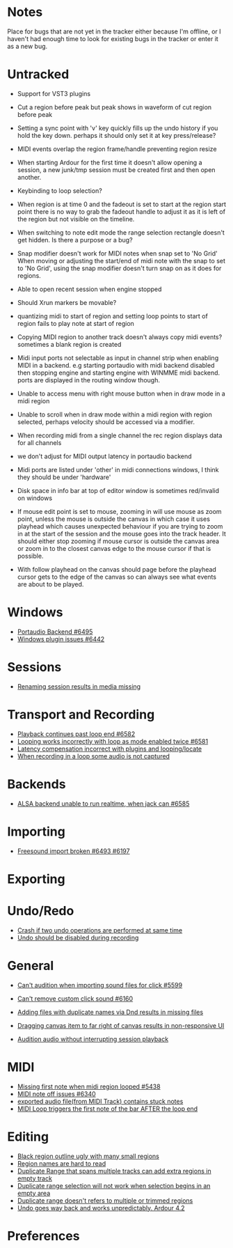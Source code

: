 # Notes

Place for bugs that are not yet in the tracker either because I'm offline, or I
haven't had enough time to look for existing bugs in the tracker or enter it as
a new bug.

# Untracked

- Support for VST3 plugins

- Cut a region before peak but peak shows in waveform of cut region before peak

- Setting a sync point with 'v' key quickly fills up the undo history if you
  hold the key down. perhaps it should only set it at key press/release?

- MIDI events overlap the region frame/handle preventing region resize

- When starting Ardour for the first time it doesn't allow opening a session, a
  new junk/tmp session must be created first and then open another.

- Keybinding to loop selection?

- When region is at time 0 and the fadeout is set to start at the region start
  point there is no way to grab the fadeout handle to adjust it as it is left
  of the region but not visible on the timeline.

- When switching to note edit mode the range selection rectangle doesn't get
  hidden. Is there a purpose or a bug?

- Snap modifier doesn't work for MIDI notes when snap set to 'No Grid'
  When moving or adjusting the start/end of midi note with the snap to set to
  'No Grid', using the snap modifier doesn't turn snap on as it does for
  regions.

- Able to open recent session when engine stopped

- Should Xrun markers be movable?

- quantizing midi to start of region and setting loop points to start of region
  fails to play note at start of region

- Copying MIDI region to another track doesn't always copy midi events?
  sometimes a blank region is created

- Midi input ports not selectable as input in channel strip when enabling MIDI
  in a backend. e.g starting portaudio with midi backend disabled then stopping
  engine and starting engine with WINMME midi backend. ports are displayed in
  the routing window though.

- Unable to access menu with right mouse button when in draw mode in a midi
  region

- Unable to scroll when in draw mode within a midi region with region selected,
  perhaps velocity should be accessed via a modifier.

- When recording midi from a single channel the rec region displays data for
  all channels

- we don't adjust for MIDI output latency in portaudio backend

- Midi ports are listed under 'other' in midi connections windows, I think they
  should be under 'hardware'

- Disk space in info bar at top of editor window is sometimes red/invalid on
  windows

- If mouse edit point is set to mouse, zooming in will use mouse as zoom point,
  unless the mouse is outside the canvas in which case it uses playhead which
  causes unexpected behaviour if you are trying to zoom in at the start of the
  session and the mouse goes into the track header. It should either stop
  zooming if mouse cursor is outside the canvas area or zoom in to the closest
  canvas edge to the mouse cursor if that is possible.

- With follow playhead on the canvas should page before the playhead cursor
  gets to the edge of the canvas so can always see what events are about to be
  played.

# Windows

- [Portaudio Backend #6495](http://tracker.ardour.org/view.php?id=6495)
- [Windows plugin issues #6442](http://tracker.ardour.org/view.php?id=6442)

# Sessions

- [Renaming session results in media missing](http://tracker.ardour.org/view.php?id=6557)

# Transport and Recording

- [Playback continues past loop end #6582](http://tracker.ardour.org/view.php?id=6582)
- [Looping works incorrectly with loop as mode enabled twice #6581](http://tracker.ardour.org/view.php?id=6581)
- [Latency compensation incorrect with plugins and looping/locate](http://tracker.ardour.org/view.php?id=5781)
- [When recording in a loop some audio is not captured](http://tracker.ardour.org/view.php?id=6569)

# Backends

- [ALSA backend unable to run realtime, when jack can #6585](http://tracker.ardour.org/view.php?id=6581)

# Importing

- [Freesound import broken #6493 #6197](http://tracker.ardour.org/view.php?id=6493)

# Exporting

# Undo/Redo

- [Crash if two undo operations are performed at same time](http://tracker.ardour.org/view.php?id=6602)
- [Undo should be disabled during recording](http://tracker.ardour.org/view.php?id=6540)

# General

- [Can't audition when importing sound files for click #5599](http://tracker.ardour.org/view.php?id=5599)
- [Can't remove custom click sound #6160](http://tracker.ardour.org/view.php?id=6160)

- [Adding files with duplicate names via Dnd results in missing files](http://tracker.ardour.org/view.php?id=6558)
- [Dragging canvas item to far right of canvas results in non-responsive UI](http://tracker.ardour.org/view.php?id=6556)
- [Audition audio without interrupting session playback](http://tracker.ardour.org/view.php?id=5337)

# MIDI

- [Missing first note when midi region looped #5438](http://tracker.ardour.org/view.php?id=5438)
- [MIDI note off issues #6340](http://tracker.ardour.org/view.php?id=6340)
- [exported audio file(from MIDI Track) contains stuck notes](http://tracker.ardour.org/view.php?id=6492)
- [MIDI Loop triggers the first note of the bar AFTER the loop end](http://tracker.ardour.org/view.php?id=6389)

# Editing

- [Black region outline ugly with many small regions](http://tracker.ardour.org/view.php?id=6615)
- [Region names are hard to read](http://tracker.ardour.org/view.php?id=5824)
- [Duplicate Range that spans multiple tracks can add extra regions in empty track](http://tracker.ardour.org/view.php?id=6579)
- [Duplicate range selection will not work when selection begins in an empty area](http://tracker.ardour.org/view.php?id=4984)
- [Duplicate range doesn't refers to multiple or trimmed regions](http://tracker.ardour.org/view.php?id=4986)
- [Undo goes way back and works unpredictably. Ardour 4.2](http://tracker.ardour.org/view.php?id=6518)

# Preferences
